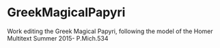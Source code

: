 # GreekMagicalPapyri
Work editing the Greek Magical Papyri, following the model of the Homer Multitext
Summer 2015- P.Mich.534
